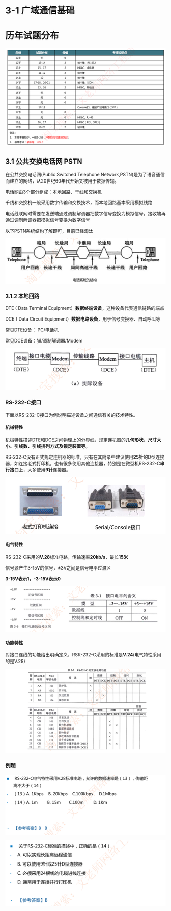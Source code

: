 # 3-1 广域通信基础

# 历年试题分布

![image-20230223201750826](./assets/image-20230223201750826.png)

## 3.1 公共交换电话网 PSTN

在公共交换电话网(Public Switched Telephone Network,PSTN)是为了语音通信而建立的网络，从20世纪60年代开始又被用于数据传输。

电话网由3个部分组成︰本地回路、干线和交换机

千线和交换机一般采用数字传输和交换技术，而本地回路基本采用模拟线路

电话线联网时需要在发送端通过调制解调器把数字信号变换为模拟信号，接收端再通过调制解调器把模拟信号变换为数字信号

以下PSTN系统结构了解即可，目前已经淘汰

![image-20230223201920167](./assets/image-20230223201920167.png)

### 3.1.2 本地回路

DTE ( Data Terminal Equipment）**数据终端设备**，这种设备代表通信链路的端点

DCE ( Data Circuit Equipment）**数据电路设备**，用于信号变换器、自动呼叫等

常见DTE设备： PC/电话机

常见DCE设备：猫/调制解调器/Modem

![image-20230223202555226](./assets/image-20230223202555226.png)

### RS-232-C接口

下面以RS-232-C接口为例说明描述设备之间通信有关的技术特性。

#### 机械特性

机械特性描述DTE和DCE之间物理上的分界线，规定连机器的**几何形状、尺寸大小、引线数、引线排列方式及锁定装置等**。

RS-232-C没有正式规定连机器的标准，只有在其附录中建议使用**25针**的D型连接器，如连接老式打印机，也有很多使用其他连接器，特别是在微型机RS-232-C**串行接口**上，大多使用**9针**连接器。

![image-20230223202909351](./assets/image-20230223202909351.png)



#### 电气特性

 RS-232-C采用的**V.28**标准电路，传输速率**20kb/s**，最长**15米**

信号源产生3-15V的信号，±3V之间是信号电平过渡区

**3-15V表示1，-3-15V表示0**

![image-20230223203007330](./assets/image-20230223203007330.png)

#### 功能特性

对接口连线的功能给出明确定义，RSR-232-C采用的标准是**V.24**(电气特性采用的是V.28)

![image-20230223203049113](./assets/image-20230223203049113.png)

### 例题

![image-20230223203510550](./assets/image-20230223203510550.png)



![image-20230223203523930](./assets/image-20230223203523930.png)



